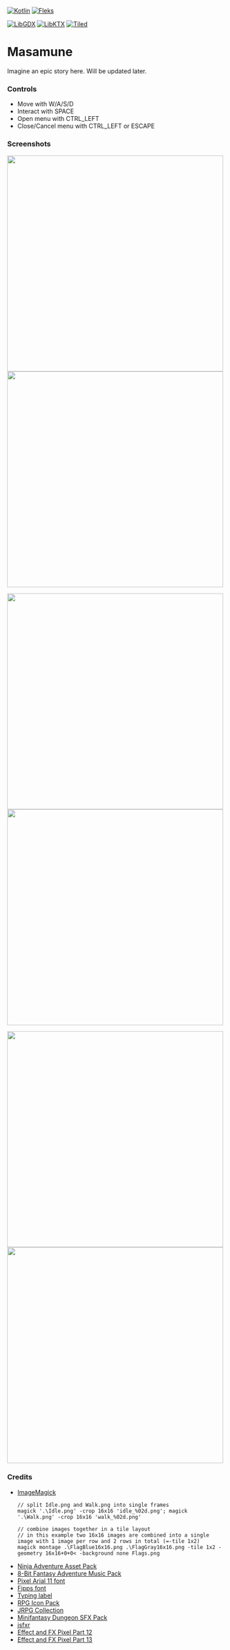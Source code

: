 [![Kotlin](https://img.shields.io/badge/Kotlin-2.1.10-red.svg)](http://kotlinlang.org/)
[![Fleks](https://img.shields.io/badge/Fleks-2.11-purple.svg)](https://github.com/Quillraven/Fleks)

[![LibGDX](https://img.shields.io/badge/LibGDX-1.13.1-green.svg)](https://libgdx.com/)
[![LibKTX](https://img.shields.io/badge/LibKTX-1.13.1--rc1-blue.svg)](https://github.com/libktx/ktx)
[![Tiled](https://img.shields.io/badge/Tiled-1.11.0-teal.svg)](https://www.mapeditor.org/)

# Masamune

Imagine an epic story here. Will be updated later.

### Controls

- Move with W/A/S/D
- Interact with SPACE
- Open menu with CTRL_LEFT
- Close/Cancel menu with CTRL_LEFT or ESCAPE

### Screenshots
<p float="left">
    <img src="https://github.com/user-attachments/assets/ac47d508-1ce7-40bb-90e3-a4faa4378b5b" width="500">
    <img src="https://github.com/user-attachments/assets/1a2200d2-22de-4738-9f1e-fa286e9b8f71" width="500">
</p>
<p float="left">
    <img src="https://github.com/user-attachments/assets/7a2eceb5-9542-4b50-8f1a-8823c0438cfb" width="500">
    <img src="https://github.com/user-attachments/assets/c8553500-47d4-4b89-a535-6b720c19039a" width="500">
</p>
<p float="left">
    <img src="https://github.com/user-attachments/assets/2af86b28-4783-4d0a-a95e-93101c96e079" width="500">
    <img src="https://github.com/user-attachments/assets/4fdfbfea-f67a-436d-ae9f-0d1e015d7950" width="500">
</p>

### Credits

- [ImageMagick](https://imagemagick.org/index.php)
  ```
  // split Idle.png and Walk.png into single frames
  magick '.\Idle.png' -crop 16x16 'idle_%02d.png'; magick '.\Walk.png' -crop 16x16 'walk_%02d.png'
  
  // combine images together in a tile layout
  // in this example two 16x16 images are combined into a single image with 1 image per row and 2 rows in total (=-tile 1x2)
  magick montage .\FlagBlue16x16.png .\FlagGray16x16.png -tile 1x2 -geometry 16x16+0+0< -background none Flags.png
  ```
- [Ninja Adventure Asset Pack](https://pixel-boy.itch.io/ninja-adventure-asset-pack)
- [8-Bit Fantasy Adventure Music Pack](https://xdeviruchi.itch.io/8-bit-fantasy-adventure-music-pack)
- [Pixel Arial 11 font](https://www.dafont.com/de/search.php?q=pixel+arial+11)
- [Fipps font](https://www.dafont.com/de/search.php?q=fipps)
- [Typing label](https://github.com/rafaskb/typing-label)
- [RPG Icon Pack](https://clockworkraven.itch.io/free-rpg-icon-pack-100-accessories-and-armor-clockwork-raven-studios)
- [JRPG Collection](https://opengameart.org/content/jrpg-collection)
- [Minifantasy Dungeon SFX Pack](https://leohpaz.itch.io/minifantasy-dungeon-sfx-pack)
- [jsfxr](https://sfxr.me/)
- [Effect and FX Pixel Part 12](https://bdragon1727.itch.io/effect-and-fx-pixel-part-12)
- [Effect and FX Pixel Part 13](https://bdragon1727.itch.io/effect-and-fx-pixel-part-13)
